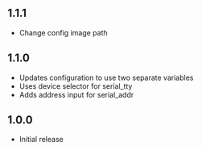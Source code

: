 <!-- https://developers.home-assistant.io/docs/add-ons/presentation#keeping-a-changelog -->

## 1.1.1

- Change config image path

## 1.1.0

- Updates configuration to use two separate variables
- Uses device selector for serial_tty
- Adds address input for serial_addr

## 1.0.0

- Initial release
